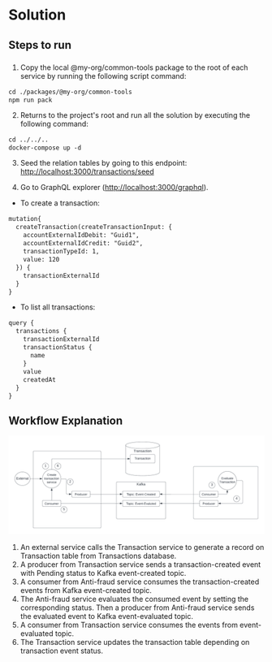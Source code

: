 # Solution

## Steps to run

###

1. Copy the local @my-org/common-tools package to the root of each service by running the following script command:

```
cd ./packages/@my-org/common-tools
npm run pack
```

2. Returns to the project's root and run all the solution by executing the following command:

```
cd ../../..
docker-compose up -d
```

3. Seed the relation tables by going to this endpoint: [http://localhost:3000/transactions/seed](http://localhost:3000/transactions/seed)

4. Go to GraphQL explorer ([http://localhost:3000/graphql](http://localhost:3000/graphql)).

- To create a transaction:

```
mutation{
  createTransaction(createTransactionInput: {
    accountExternalIdDebit: "Guid1",
    accountExternalIdCredit: "Guid2",
    transactionTypeId: 1,
    value: 120
  }) {
    transactionExternalId
  }
}
```

- To list all transactions:

```
query {
  transactions {
    transactionExternalId
    transactionStatus {
      name
    }
    value
    createdAt
  }
}
```

## Workflow Explanation

![](./App-NodeJS-Challenge.png)

1. An external service calls the Transaction service to generate a record on Transaction table from Transactions database.
2. A producer from Transaction service sends a transaction-created event with Pending status to Kafka event-created topic.
3. A consumer from Anti-fraud service consumes the transaction-created events from Kafka event-created topic.
4. The Anti-fraud service evaluates the consumed event by setting the corresponding status. Then a producer from Anti-fraud service sends the evaluated event to Kafka event-evaluated topic.
5. A consumer from Transaction service consumes the events from event-evaluated topic.
6. The Transaction service updates the transaction table depending on transaction event status.
